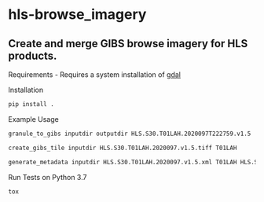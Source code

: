 # hls-browse_imagery
## Create and merge GIBS browse imagery for HLS products.

Requirements - Requires a system installation of [gdal](https://github.com/OSGeo/gdal)

Installation
```bash
pip install .
```

Example Usage
```bash
granule_to_gibs inputdir outputdir HLS.S30.T01LAH.2020097T222759.v1.5
```
```bash
create_gibs_tile inputdir HLS.S30.T01LAH.2020097.v1.5.tiff T01LAH
```
```bash
generate_metadata inputdir HLS.S30.T01LAH.2020097.v1.5.xml T01LAH HLS.S30.T01LAH.2020097T222759.v1.5 2020097
```

Run Tests on Python 3.7 
```bash
tox
```
